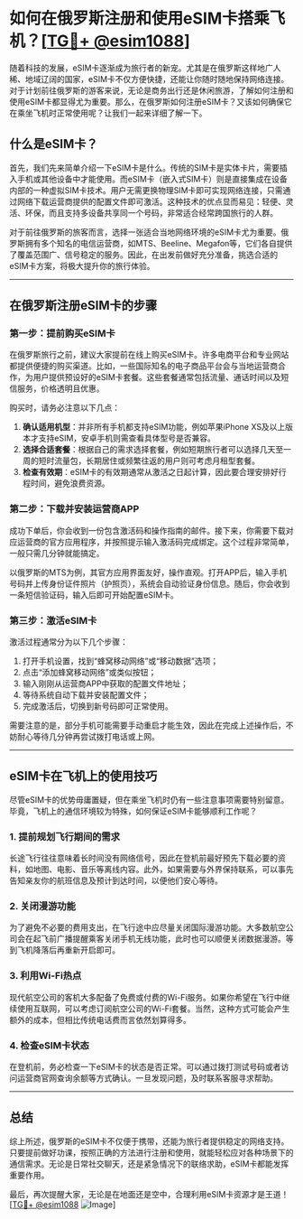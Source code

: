 # 如何在俄罗斯注册和使用eSIM卡搭乘飞机？[[TG💪+ @esim1088](https://t.me/s/esim1088)]

随着科技的发展，eSIM卡逐渐成为旅行者的新宠。尤其是在俄罗斯这样地广人稀、地域辽阔的国家，eSIM卡不仅方便快捷，还能让你随时随地保持网络连接。对于计划前往俄罗斯的游客来说，无论是商务出行还是休闲旅游，了解如何注册和使用eSIM卡都显得尤为重要。那么，在俄罗斯如何注册eSIM卡？又该如何确保它在乘坐飞机时正常使用呢？让我们一起来详细了解一下。

## 什么是eSIM卡？

首先，我们先来简单介绍一下eSIM卡是什么。传统的SIM卡是实体卡片，需要插入手机或其他设备中才能使用。而eSIM卡（嵌入式SIM卡）则是直接集成在设备内部的一种虚拟SIM卡技术。用户无需更换物理SIM卡即可实现网络连接，只需通过网络下载运营商提供的配置文件即可激活。这种技术的优点显而易见：轻便、灵活、环保，而且支持多设备共享同一个号码，非常适合经常跨国旅行的人群。

对于前往俄罗斯的旅客而言，选择一张适合当地网络环境的eSIM卡尤为重要。俄罗斯拥有多个知名的电信运营商，如MTS、Beeline、Megafon等，它们各自提供了覆盖范围广、信号稳定的服务。因此，在出发前做好充分准备，挑选合适的eSIM卡方案，将极大提升你的旅行体验。

---

## 在俄罗斯注册eSIM卡的步骤

### 第一步：提前购买eSIM卡

在俄罗斯旅行之前，建议大家提前在线上购买eSIM卡。许多电商平台和专业网站都提供便捷的购买渠道。比如，一些国际知名的电子商品平台会与当地运营商合作，为用户提供预设好的eSIM卡套餐。这些套餐通常包括流量、通话时间以及短信服务，价格透明且优惠。

购买时，请务必注意以下几点：
1. **确认适用机型**：并非所有手机都支持eSIM功能，例如苹果iPhone XS及以上版本才支持eSIM，安卓手机则需查看具体型号是否兼容。
2. **选择合适套餐**：根据自己的需求选择套餐，例如短期旅行者可以选择几天至一周的短时流量包，长期居住或频繁往返的用户则可考虑月租型套餐。
3. **检查有效期**：eSIM卡的有效期通常从激活之日起计算，因此要合理安排好行程时间，避免浪费资源。

### 第二步：下载并安装运营商APP

成功下单后，你会收到一份包含激活码和操作指南的邮件。接下来，你需要下载对应运营商的官方应用程序，并按照提示输入激活码完成绑定。这个过程非常简单，一般只需几分钟就能搞定。

以俄罗斯的MTS为例，其官方应用界面友好，操作直观。打开APP后，输入手机号码并上传身份证件照片（护照页），系统会自动验证身份信息。随后，你会收到一条短信验证码，输入后即可开始配置eSIM卡。

### 第三步：激活eSIM卡

激活过程通常分为以下几个步骤：
1. 打开手机设置，找到“蜂窝移动网络”或“移动数据”选项；
2. 点击“添加蜂窝移动网络”或类似按钮；
3. 输入刚刚从运营商APP中获取的配置文件地址；
4. 等待系统自动下载并安装配置文件；
5. 完成激活后，切换到新号码即可正常使用。

需要注意的是，部分手机可能需要手动重启才能生效，因此在完成上述操作后，不妨耐心等待几分钟再尝试拨打电话或上网。

---

## eSIM卡在飞机上的使用技巧

尽管eSIM卡的优势毋庸置疑，但在乘坐飞机时仍有一些注意事项需要特别留意。毕竟，飞机上的通信环境较为特殊，如何保证eSIM卡能够顺利工作呢？

### 1. 提前规划飞行期间的需求

长途飞行往往意味着长时间没有网络信号，因此在登机前最好预先下载必要的资料，如地图、电影、音乐等离线内容。此外，如果需要与外界保持联系，可以事先告知亲友你的航班信息及预计到达时间，以便他们安心等待。

### 2. 关闭漫游功能

为了避免不必要的费用支出，在飞行途中应尽量关闭国际漫游功能。大多数航空公司会在起飞前广播提醒乘客关闭手机无线功能，此时也可以顺便关闭数据漫游。等到飞机降落后再重新开启即可。

### 3. 利用Wi-Fi热点

现代航空公司的客机大多配备了免费或付费的Wi-Fi服务。如果你希望在飞行中继续使用互联网，可以考虑订阅航空公司的Wi-Fi套餐。当然，这种方式可能会产生额外的成本，但相比传统电话费而言依然划算得多。

### 4. 检查eSIM卡状态

在登机前，务必检查一下eSIM卡的状态是否正常。可以通过拨打测试号码或者访问运营商官网查询余额等方式确认。一旦发现问题，及时联系客服寻求帮助。

---

## 总结

综上所述，俄罗斯的eSIM卡不仅便于携带，还能为旅行者提供稳定的网络支持。只要提前做好功课，按照正确的方法进行注册和使用，就能轻松应对各种场景下的通信需求。无论是日常社交聊天，还是紧急情况下的联络求助，eSIM卡都能发挥重要作用。

最后，再次提醒大家，无论是在地面还是空中，合理利用eSIM卡资源才是王道！[[TG💪+ @esim1088](https://t.me/s/esim1088) ![Image](https://i.postimg.cc/4NQfJmqS/Snipaste-2025-05-13-00-14-12.png)]